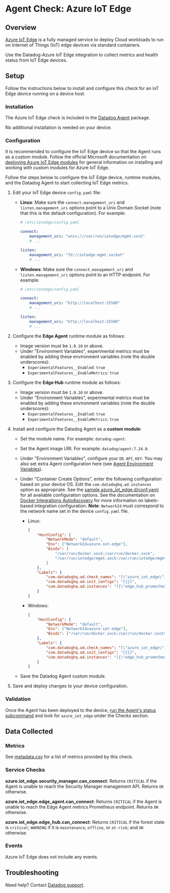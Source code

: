 # Agent Check: Azure IoT Edge

## Overview

[Azure IoT Edge][1] is a fully managed service to deploy Cloud workloads to run on Internet of Things (IoT) edge devices via standard containers.

Use the Datadog-Azure IoT Edge integration to collect metrics and health status from IoT Edge devices.

## Setup

Follow the instructions below to install and configure this check for an IoT Edge device running on a device host.

### Installation

The Azure IoT Edge check is included in the [Datadog Agent][2] package.

No additional installation is needed on your device.

### Configuration

It is recommended to configure the IoT Edge device so that the Agent runs as a custom module. Follow the official Microsoft documentation on [deploying Azure IoT Edge modules][3] for general information on installing and working with custom modules for Azure IoT Edge.

Follow the steps below to configure the IoT Edge device, runtime modules, and the Datadog Agent to start collecting IoT Edge metrics.

1. Edit your IoT Edge device `config.yaml` file:
    - **Linux**: Make sure the `connect.management_uri` and `listen.management_uri` options point to a Unix Domain Socket (note that this is the default configuration). For example:

        ```yaml
        # /etc/iotedge/config.yaml

        connect:
            management_uri: "unix:///var/run/iotedge/mgmt.sock"
            # ...

        listen:
            management_uri: "fd://iotedge.mgmt.socket"
            # ...
        ```

    - **Windows**: Make sure the `connect.management_uri` and `listen.management_uri` options point to an HTTP endpoint. For example:

        ```yaml
        # /etc/iotedge/config.yaml

        connect:
            management_uri: "http://localhost:15580"
            # ...

        listen:
            management_uri: "http://localhost:15580"
            # ...
        ```

1. Configure the **Edge Agent** runtime module as follows:
    - Image version must be `1.0.10` or above.
    - Under "Environment Variables", experimental metrics must be enabled by adding these environment variables (note the double underscores):
        - `ExperimentalFeatures__Enabled`: `true`
        - `ExperimentalFeatures__EnableMetrics`: `true`

1. Configure the **Edge Hub** runtime module as follows:
    - Image version must be `1.0.10` or above.
    - Under "Environment Variables", experimental metrics must be enabled by adding these environment variables (note the double underscores):
        - `ExperimentalFeatures__Enabled`: `true`
        - `ExperimentalFeatures__EnableMetrics`: `true`

1. Install and configure the Datadog Agent as a **custom module**:
    - Set the module name. For example: `datadog-agent`.
    - Set the Agent image URI. For example: `datadog/agent:7.24.0`.
    - Under "Environment Variables", configure your `DD_API_KEY`. You may also set extra Agent configuration here (see [Agent Environment Variables][4]).
    - Under "Container Create Options", enter the following configuration based on your device OS. Edit the `com.datadoghq.ad.instances` option as appropriate. See the [sample azure_iot_edge.d/conf.yaml][5] for all available configuration options. See the documentation on [Docker Integrations Autodiscovery][6] for more information on labels-based integration configuration. **Note**: `NetworkId` must correspond to the network name set in the device `config.yaml` file.
        - Linux:
            ```json
            {
                "HostConfig": {
                    "NetworkMode": "default",
                    "Env": ["NetworkId=azure-iot-edge"],
                    "Binds": [
                        "/var/run/docker.sock:/var/run/docker.sock",
                        "/var/run/iotedge/mgmt.sock:/var/run/iotedge/mgmt.sock"
                    ]
                },
                "Labels": {
                    "com.datadoghq.ad.check_names": "[\"azure_iot_edge\"]",
                    "com.datadoghq.ad.init_configs": "[{}]",
                    "com.datadoghq.ad.instances": "[{\"edge_hub_prometheus_url\": \"http://edgeHub:9600/metrics\", \"edge_agent_prometheus_url\": \"http://edgeAgent:9600/metrics\", \"security_daemon_management_api_url\": \"unix:///var/run/iotedge/mgmt.sock\"}]"
                }
            }
            ```
        - Windows:
            ```json
            {
                "HostConfig": {
                    "NetworkMode": "default",
                    "Env": ["NetworkId=azure-iot-edge"],
                    "Binds": ["/var/run/docker.sock:/var/run/docker.sock"]
                },
                "Labels": {
                    "com.datadoghq.ad.check_names": "[\"azure_iot_edge\"]",
                    "com.datadoghq.ad.init_configs": "[{}]",
                    "com.datadoghq.ad.instances": "[{\"edge_hub_prometheus_url\": \"http://edgeHub:9600/metrics\", \"edge_agent_prometheus_url\": \"http://edgeAgent:9600/metrics\", \"security_daemon_management_api_url\": \"http://host.docker.internal:15580/\"]}]"
                }
            }
            ```

    - Save the Datadog Agent custom module.

1. Save and deploy changes to your device configuration.

### Validation

Once the Agent has been deployed to the device, [run the Agent's status subcommand][7] and look for `azure_iot_edge` under the Checks section.

## Data Collected

### Metrics

See [metadata.csv][8] for a list of metrics provided by this check.

### Service Checks

**azure.iot_edge.security_manager.can_connect**:
Returns `CRITICAL` if the Agent is unable to reach the Security Manager management API. Returns `OK` otherwise.

**azure.iot_edge.edge_agent.can_connect**:
Returns `CRITICAL` if the Agent is unable to reach the Edge Agent metrics Prometheus endpoint. Returns `OK` otherwise.

**azure.iot_edge.edge_hub.can_connect**:
Returns `CRITICAL` if the forest state is `critical`; `WARNING` if it is `maintenance`, `offline`, or `at-risk`; and `OK` otherwise.

### Events

Azure IoT Edge does not include any events.

## Troubleshooting

Need help? Contact [Datadog support][9].

[1]: https://azure.microsoft.com/en-us/services/iot-edge/
[2]: https://docs.datadoghq.com/agent/
[3]: https://docs.microsoft.com/en-us/azure/iot-edge/how-to-deploy-modules-portal
[4]: https://docs.datadoghq.com/agent/guide/environment-variables/
[5]: https://github.com/DataDog/integrations-core/blob/master/azure_iot_edge/datadog_checks/azure_iot_edge/data/conf.yaml.example
[6]: https://docs.datadoghq.com/agent/docker/integrations/
[7]: https://docs.datadoghq.com/agent/guide/agent-commands/#agent-status-and-information
[8]: https://github.com/DataDog/integrations-core/blob/master/azure_iot_edge/metadata.csv
[9]: https://docs.datadoghq.com/help/
